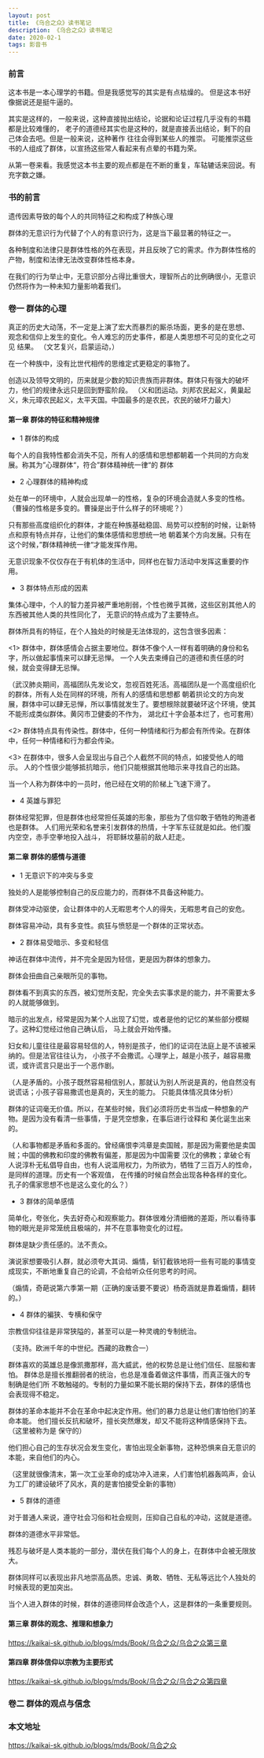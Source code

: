 ```yaml
---
layout: post
title: 《乌合之众》读书笔记
description: 《乌合之众》读书笔记
date: 2020-02-1
tags: 影音书   
---
```


### 前言

这本书是一本心理学的书籍。但是我感觉写的其实是有点枯燥的。
但是这本书好像据说还是挺牛逼的。

其实是这样的， 一般来说，这种直接抛出结论，论据和论证过程几乎没有的书籍都是比较难懂的，
老子的道德经其实也是这种的，就是直接丢出结论，剩下的自己体会去吧。但是一般来说，这种著作
往往会得到某些人的推崇。  可能推崇这些书的人组成了群体，以宣扬这些常人看起来有点晕的书籍为荣。

从第一卷来看。我感觉这本书主要的观点都是在不断的重复，车轱辘话来回说。有充字数之嫌。

### 书的前言

遗传因素导致的每个人的共同特征之和构成了种族心理

群体的无意识行为代替了个人的有意识行为，这是当下最显著的特征之一。

各种制度和法律只是群体性格的外在表现，并且反映了它的需求。作为群体性格的产物，制度和法律无法改变群体性格本身。

在我们的行为举止中，无意识部分占得比重很大，理智所占的比例确很小，无意识仍然将作为一种未知力量影响着我们。

### 卷一 群体的心理

真正的历史大动荡，不一定是上演了宏大而暴烈的厮杀场面，更多的是在思想、
观念和信仰上发生的变化。令人难忘的历史事件，都是人类思想不可见的变化之可见
结果。
（文艺复兴，启蒙运动，）

在一个种族中，没有比世代相传的思维定式更稳定的事物了。

创造以及领导文明的，历来就是少数的知识贵族而非群体。群体只有强大的破坏力，他们的规律永远只是回到野蛮阶段。
（义和团运动。刘邦农民起义，黄巢起义，朱元璋农民起义，太平天国。中国最多的是农民，农民的破坏力最大）

#### 第一章 群体的特征和精神规律

* 1 群体的构成

每个人的自我特性都会消失不见，所有人的感情和思想都朝着一个共同的方向发展。称其为”心理群体“，符合”群体精神统一律“的
群体

* 2 心理群体的精神构成

处在单一的环境中，人就会出现单一的性格，复杂的环境会造就人多变的性格。
（曹操的性格是多变的。曹操是出于什么样子的环境呢？）

只有那些高度组织化的群体，才能在种族基础稳固、局势可以控制的时候，让新特点和原有特点并存，让他们的集体感情和思想统一地
朝着某个方向发展。只有在这个时候，”群体精神统一律“才能发挥作用。

无意识现象不仅仅存在于有机体的生活中，同样也在智力活动中发挥这重要的作用。

* 3 群体特点形成的因素

集体心理中，个人的智力差异被严重地削弱，个性也微乎其微，这些区别其他人的东西被其他人类的共性同化了，
无意识的特点成为了主要特点。

群体所具有的特征，在个人独处的时候是无法体现的，这包含很多因素：

<1> 群体中，群体感情会占据主要地位。群体不像个人一样有着明确的身份和名字，所以做起事情来可以肆无忌惮。
一个人失去束缚自己的道德和责任感的时候，就会变得肆无忌惮。

（武汉肺炎期间，高福团队先发论文，忽视百姓死活。高福团队是一个高度组织化的群体，所有人处在同样的环境，所有人的感情和思想都
朝着拱论文的方向发展，群体中可以肆无忌惮，所以事情就发生了。要想根除就要破环这个环境，使其不能形成类似群体。黄冈市卫健委的不作为，
湖北红十字会基本烂了，也可套用）

<2> 群体特点具有传染性。群体中，任何一种情绪和行为都会有所传染。在群体中，任何一种情绪和行为都会传染。

<3> 在群体中，很多人会呈现出与自己个人截然不同的特点，如接受他人的暗示。
人的个性很少能够抵抗暗示，他们只能根据其他暗示来寻找自己的出路。

当一个人称为群体中的一员时，他已经在文明的阶梯上飞速下滑了。

* 4 英雄与罪犯

群体经常犯罪，但是群体也经常担任英雄的形象，那些为了信仰敢于牺牲的殉道者也是群体。
人们用光荣和名誉来引发群体的热情，十字军东征就是如此。他们腹内空空，赤手空拳地投入战斗，
将耶稣坟墓前的敌人赶走。

#### 第二章 群体的感情与道德

* 1 无意识下的冲突与多变

独处的人是能够控制自己的反应能力的，而群体不具备这种能力。

群体受冲动驱使，会让群体中的人无暇思考个人的得失，无暇思考自己的安危。

群体容易冲动，具有多变性。疯狂与愤怒是一个群体的正常状态。

* 2 群体易受暗示、多变和轻信

神话在群体中流传，并不完全是因为轻信，更是因为群体的想象力。

群体会扭曲自己亲眼所见的事物。

群体看不到真实的东西，被幻觉所支配，完全失去实事求是的能力，并不需要太多的人就能够做到。

暗示的出发点，经常是因为某个人出现了幻觉，或者是他的记忆的某些部分模糊了。这种幻觉经过他自己确认后，
马上就会开始传播。

妇女和儿童往往是最容易轻信的人，特别是孩子，他们的证词在法庭上是不该被采纳的。但是法官往往认为，
小孩子不会撒谎。心理学上，越是小孩子，越容易撒谎，或许谎言只是出于一个恶作剧。

（人是矛盾的。小孩子既然容易相信别人，那就认为别人所说是真的，他自然没有说谎话；小孩子容易撒谎也是真的，天生的能力。
只能具体情况具体分析）

群体的证词毫无价值。所以，在某些时候，我们必须将历史书当成一种想象的产物。是因为没有看清一些事情，于是凭空想象，在事后进行诠释和
美化诞生出来的。

（人和事物都是矛盾和多面的。曾经痛恨李鸿章是卖国贼，那是因为需要他是卖国贼；中国的佛教和印度的佛教有偏差，那是因为中国需要
汉化的佛教；拿破仑有人说淳朴无私倡导自由，也有人说滥用权力，为所欲为，牺牲了三百万人的性命，是同样的道理。历史有一个客观值，
在传播的时候自然会出现各种各样的变化。孔子的儒家思想不也是这么变化的么？）

* 3 群体的简单感情

简单化，夸张化，失去好奇心和观察能力。群体很难分清细微的差距，所以看待事物的眼光是非常笼统且极端的，并不在意事物变化的过程。

群体是缺少责任感的。法不责众。

演说家想要吸引人群，就必须夸大其词、煽情，斩钉截铁地将一些有可能的事情变成现实，不断地重复自己的论调，不会给听众任何思考的时间。

（煽情，奇葩说第六季第一期（正确的废话要不要说）杨奇涵就是靠着煽情，翻转的。）

* 4 群体的褊狭、专横和保守

宗教信仰往往是非常狭隘的，甚至可以是一种灵魂的专制统治。

（支持。欧洲千年的中世纪。西藏的政教合一）

群体喜欢的英雄总是像凯撒那样，高大威武，他的权势总是让他们信任、屈服和害怕。
群体总是擅长推翻弱者的统治，也总是准备着做这件事情，而真正强大的专制确是他们所
不敢触碰的。专制的力量如果不能长期的保持下去，群体的感情也会表现得不稳定。

群体的革命本能并不会在革命中起决定作用。他们的暴力总是让他们害怕他们的革命本能。
他们擅长反抗和破坏，擅长突然爆发，却又不能将这种情感保持下去。（这里被称为是
保守的）

他们担心自己的生存状况会发生变化，害怕出现全新事物，这种恐惧来自无意识的本能，来自他们的内心。

（这里就很像清末，第一次工业革命的成功冲入进来，人们害怕机器轰鸣声，会认为工厂的建设破坏了风水，真的是害怕接受全新的事物）

* 5 群体的道德

对于普通人来说，遵守社会习俗和社会规则，压抑自己自私的冲动，这就是道德。

群体的道德水平非常低。

残忍与破坏是人类本能的一部分，潜伏在我们每个人的身上，在群体中会被无限放大。

群体同样可以表现出非凡地崇高品质。忠诚、勇敢、牺牲、无私等远比个人独处的时候表现的更加突出。

当个人进入群体的时候，群体的道德同样会改造个人，这是群体的一条重要规则。

#### 第三章 群体的观念、推理和想象力 

https://kaikai-sk.github.io/blogs/mds/Book/乌合之众/乌合之众第三章

#### 第四章 群体信仰以宗教为主要形式

https://kaikai-sk.github.io/blogs/mds/Book/乌合之众/乌合之众第四章

### 卷二 群体的观点与信念













### 本文地址

https://kaikai-sk.github.io/blogs/mds/Book/乌合之众
